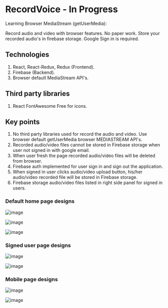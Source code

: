 # RecordVoice - In Progress

Learning Browser MediaStream (getUserMedia):

Record audio and video with browser features. No paper work. Store your recorded audio's in firebase storage. Google Sign in is required.

## Technologies
1. React, React-Redux, Redux (Frontend).
2. Firebase (Backend).
3. Browser default MediaStream API's.

## Third party libraries
1. React FontAwesome Free for icons.

## Key points
1. No third party libraries used for record the audio and video. Use browser default getUserMedia browser MEDIASTREAM API's.
2. Recorded audio/video files cannot be stored in Firebase storage when user not signed in with google email.
3. When user fresh the page recorded audio/video files will be deleted from browser.
4. Firebase auth implemented for user sign in and sign out the application.
5. When signed in user clicks audio/video upload button, his/her audio/video recorded file will be stored in Firebase storage.
6. Firebase storage audio/video files listed in right side panel for signed in users.


### Default home page designs

![image](https://github.com/vulchivijay/record-voice/blob/main/public/screenshots/homepage.jpg)

![image](https://github.com/vulchivijay/record-voice/blob/main/public/screenshots/homepage-1.jpg)

![image](https://github.com/vulchivijay/record-voice/blob/main/public/screenshots/homepage-2.jpg)


### Signed user page designs

![image](https://github.com/vulchivijay/record-voice/blob/main/public/screenshots/userpage.jpg)

![image](https://github.com/vulchivijay/record-voice/blob/main/public/screenshots/userpage-2.jpg)

### Mobile page designs

![image](https://github.com/vulchivijay/record-voice/blob/main/public/screenshots/mobile.jpg)

![image](https://github.com/vulchivijay/record-voice/blob/main/public/screenshots/mobile-2.jpg)
